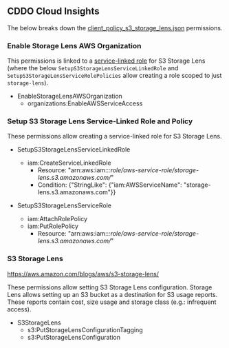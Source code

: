 ## CDDO Cloud Insights

The below breaks down the [client_policy_s3_storage_lens.json](client_terraform/client_policy_s3_storage_lens.json) permissions.

### Enable Storage Lens AWS Organization

This permissions is linked to a
[service-linked role](https://docs.aws.amazon.com/IAM/latest/UserGuide/using-service-linked-roles.html)
for S3 Storage Lens (where the below `SetupS3StorageLensServiceLinkedRole` and
`SetupS3StorageLensServiceRolePolicies` allow creating a role scoped to just `storage-lens`).

- EnableStorageLensAWSOrganization
  - organizations:EnableAWSServiceAccess

### Setup S3 Storage Lens Service-Linked Role and Policy

These permissions allow creating a service-linked role for S3 Storage Lens.

- SetupS3StorageLensServiceLinkedRole
  - iam:CreateServiceLinkedRole
    - Resource: "arn:aws:iam::*:role/aws-service-role/storage-lens.s3.amazonaws.com/*"
    - Condition: {"StringLike": {"iam:AWSServiceName": "storage-lens.s3.amazonaws.com"}}

- SetupS3StorageLensServiceRole
  - iam:AttachRolePolicy
  - iam:PutRolePolicy
    - Resource: "arn:aws:iam::*:role/aws-service-role/storage-lens.s3.amazonaws.com/*"

### S3 Storage Lens

<https://aws.amazon.com/blogs/aws/s3-storage-lens/>

These permissions allow setting S3 Storage Lens configuration. Storage Lens
allows setting up an S3 bucket as a destination for S3 usage reports. These reports
contain cost, size usage and storage class (e.g.: infrequent access).

- S3StorageLens
  - s3:PutStorageLensConfigurationTagging
  - s3:PutStorageLensConfiguration

